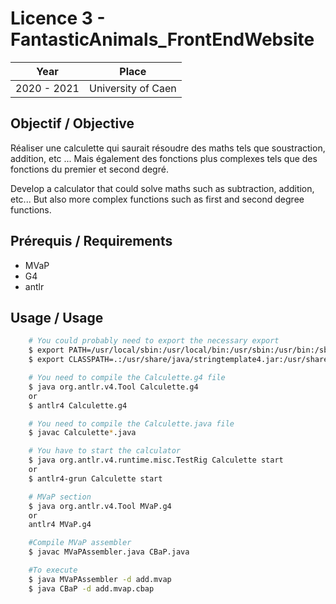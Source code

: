 # Licence 3 - FantasticAnimals_FrontEndWebsite

| Year        | Place              |
| ----------- | ------------------ |
| 2020 - 2021 | University of Caen |

## Objectif / Objective

Réaliser une calculette qui saurait résoudre des maths tels que soustraction, addition, etc ... Mais également des fonctions plus complexes tels que des fonctions du premier et second degré.

Develop a calculator that could solve maths such as subtraction, addition, etc... But also more complex functions such as first and second degree functions.

## Prérequis / Requirements

- MVaP
- G4
- antlr

## Usage / Usage

```bash
    # You could probably need to export the necessary export
    $ export PATH=/usr/local/sbin:/usr/local/bin:/usr/sbin:/usr/bin:/sbin:/bin:/usr/games:/usr/local/games:/snap/bin:/usr/site/bin
    $ export CLASSPATH=.:/usr/share/java/stringtemplate4.jar:/usr/share/java/antlr4.jar:/usr/share/java/antlr4-runtime.jar:/usr/share/java/treelayout.jar

    # You need to compile the Calculette.g4 file
    $ java org.antlr.v4.Tool Calculette.g4
    or
    $ antlr4 Calculette.g4

    # You need to compile the Calculette.java file
    $ javac Calculette*.java

    # You have to start the calculator
    $ java org.antlr.v4.runtime.misc.TestRig Calculette start
    or
    $ antlr4-grun Calculette start

    # MVaP section
    $ java org.antlr.v4.Tool MVaP.g4
    or
    antlr4 MVaP.g4

    #Compile MVaP assembler
    $ javac MVaPAssembler.java CBaP.java

    #To execute
    $ java MVaPAssembler -d add.mvap
    $ java CBaP -d add.mvap.cbap
```
